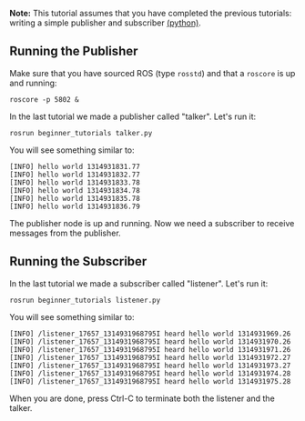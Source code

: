 **Note:** This tutorial assumes that you have completed the previous tutorials: writing a simple publisher and subscriber [(python)](./publisher_subscriber.md).

Running the Publisher
---------------------

Make sure that you have sourced ROS (type `rosstd`) and that a `roscore` is up and running:

```
roscore -p 5802 &
```

In the last tutorial we made a publisher called "talker". Let's run it:

```
rosrun beginner_tutorials talker.py
```

You will see something similar to:

```
[INFO] hello world 1314931831.77
[INFO] hello world 1314931832.77
[INFO] hello world 1314931833.78
[INFO] hello world 1314931834.78
[INFO] hello world 1314931835.78
[INFO] hello world 1314931836.79
```
    
The publisher node is up and running. Now we need a subscriber to receive messages from the publisher.

Running the Subscriber
----------------------

In the last tutorial we made a subscriber called "listener". Let's run it:

```
rosrun beginner_tutorials listener.py
```

You will see something similar to:

```
[INFO] /listener_17657_1314931968795I heard hello world 1314931969.26
[INFO] /listener_17657_1314931968795I heard hello world 1314931970.26
[INFO] /listener_17657_1314931968795I heard hello world 1314931971.26
[INFO] /listener_17657_1314931968795I heard hello world 1314931972.27
[INFO] /listener_17657_1314931968795I heard hello world 1314931973.27
[INFO] /listener_17657_1314931968795I heard hello world 1314931974.28
[INFO] /listener_17657_1314931968795I heard hello world 1314931975.28
```

When you are done, press Ctrl-C to terminate both the listener and the talker.